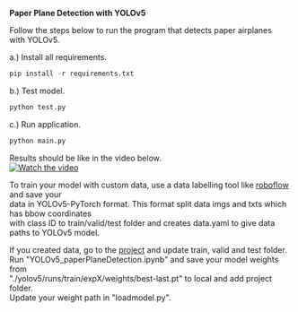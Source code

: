 **Paper Plane Detection with YOLOv5** 

Follow the steps below to run the program that detects paper airplanes \
 with YOLOv5.

a.) Install all requirements.

  ````python
pip install -r requirements.txt
  ````

b.) Test model.

  ````python
python test.py
  ````

c.) Run application.

  ````python
python main.py
  ````
Results should be like in the video below. \
[![Watch the video](https://img.youtube.com/vi/NDejLUjgSds/0.jpg)](https://www.youtube.com/watch?v=NDejLUjgSds)

To train your model with custom data, use a data labelling tool like [roboflow](https://app.roboflow.com/chn-lghf8) and save your \
data in YOLOv5-PyTorch format. This format split data imgs and txts which has bbow coordinates \
with class ID to train/valid/test folder and creates data.yaml to give data paths to YOLOv5 model.

If you created data, go to the [project](https://drive.google.com/drive/folders/1f6CqA6WaNmoNv985smUoA1q07_Tdu3hu?usp=sharing) 
and update train, valid and test folder. Run "YOLOv5_paperPlaneDetection.ipynb" and save your model weights from \
"./yolov5/runs/train/expX/weights/best-last.pt" to local and add project folder. \
Update your weight path in "loadmodel.py". 




